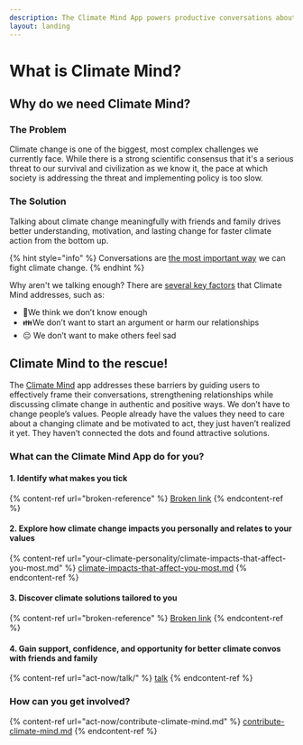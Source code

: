 ```yaml
---
description: The Climate Mind App powers productive conversations about climate change.
layout: landing
---
```


# What is Climate Mind?

## **Why do we need Climate Mind?**

### **The Problem**

Climate change is one of the biggest, most complex challenges we currently face. While there is a  strong scientific consensus that it's a serious threat to our survival and civilization as we know it, the pace at which society is addressing the threat and implementing policy is too slow.&#x20;

### **The Solution**

Talking about climate change meaningfully with friends and family drives better understanding, motivation, and lasting change for faster climate action from the bottom up.

{% hint style="info" %}
Conversations are [the most important way](https://www.youtube.com/watch?v=-BvcToPZCLI) we can fight climate change.
{% endhint %}

Why aren't we talking enough? There are [several key factors](https://climatecommunication.yale.edu/news-events/attaining-meaningful-outcomes-from-conversations-on-climate/?mc\_cid=68964df70a\&mc\_eid=b33ed782a5) that Climate Mind addresses, such as:

* :brain:We think we don’t know enough
* :family:We don’t want to start an argument or harm our relationships
* 😔 We don’t want to make others feel sad &#x20;

## Climate Mind to the rescue!

The [Climate Mind](https://climatemind.org/) app addresses these barriers by guiding users to effectively frame their conversations, strengthening relationships while discussing climate change in authentic and positive ways. We don’t have to change people’s values. People already have the values they need to care about a changing climate and be motivated to act, they just haven’t realized it yet. They haven’t connected the dots and found attractive solutions.

### What can the Climate Mind App do for you?

#### 1. Identify what makes you tick

{% content-ref url="broken-reference" %}
[Broken link](broken-reference)
{% endcontent-ref %}

#### **2**. Explore how climate change impacts you personally and relates to your values

{% content-ref url="your-climate-personality/climate-impacts-that-affect-you-most.md" %}
[climate-impacts-that-affect-you-most.md](your-climate-personality/climate-impacts-that-affect-you-most.md)
{% endcontent-ref %}

#### 3. Discover climate solutions tailored to you

{% content-ref url="broken-reference" %}
[Broken link](broken-reference)
{% endcontent-ref %}

#### 4. Gain support, confidence, and opportunity for better climate convos with friends and family

{% content-ref url="act-now/talk/" %}
[talk](act-now/talk/)
{% endcontent-ref %}

### How can you get involved?

{% content-ref url="act-now/contribute-climate-mind.md" %}
[contribute-climate-mind.md](act-now/contribute-climate-mind.md)
{% endcontent-ref %}
